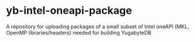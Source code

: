 # yb-intel-oneapi-package
A repository for uploading packages of a small subset of Intel oneAPI (MKL, OpenMP libraries/headers) needed for building YugabyteDB
